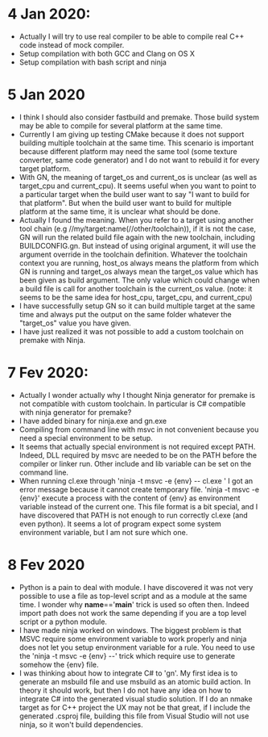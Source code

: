 # 4 Jan 2020:
- Actually I will try to use real compiler to be able to compile
real C++ code instead of mock compiler.
- Setup compilation with both GCC and Clang on OS X
- Setup compilation with bash script and ninja
# 5 Jan 2020
- I think I should also consider fastbuild and premake. Those build system may
be able to compile for several platform at the same time.
- Currently I am giving up testing CMake because it does not support building
multiple toolchain at the same time. This scenario is important because different
platform may need the same tool (some texture converter, same code generator) and I do not want to rebuild it for every target platform.
- With GN, the meaning of target_os and current_os is unclear (as well as target_cpu and current_cpu). It seems useful when you want to point to a particular target when the build user want to say "I want to build for that platform". But when the build user want to build for multiple platform at the same time, it is unclear what should be done.
- Actually I found the meaning. When you refer to a target using another tool chain (e.g //my/target:name(//other/toolchain)), if it is not the case, GN will run the related build file again with the new toolchain, including BUILDCONFIG.gn. But instead of using original argument, it will use the argument override in the toolchain definition. Whatever the toolchain context you are running, host_os always means the platform from which GN is running and target_os always mean the target_os value which has been given as build argument. The only value which could change when a build file is call for another toolchain is the current_os value. (note: it seems to be the same idea for host_cpu, target_cpu, and current_cpu)
- I have successfully setup GN so it can build multiple target at the same time and always put the output on the same folder whatever the "target_os" value you have given.
- I have just realized it was not possible to add a custom toolchain on premake with Ninja.
# 7 Fev 2020:
- Actually I wonder actually why I thought Ninja generator for premake is not compatible with custom toolchain. In particular is C# compatible with ninja generator for premake?
- I have added binary for ninja.exe and gn.exe
- Compiling from command line with msvc in not convenient because you need a special environment to be setup.
- It seems that actually special environment is not required except PATH. Indeed, DLL required by msvc are needed to be on the PATH before the compiler or linker run. Other include and lib variable can be set on the command line.
- When running cl.exe through 'ninja -t msvc -e {env} -- cl.exe ' I got an error message because it cannot create temporary file. 'ninja -t msvc -e {env}' execute a process with the content of {env} as environment variable instead of the current one. This file format is a bit special, and I have discovered that PATH is not enough to run correctly cl.exe (and even python). It seems a lot of program  expect some system environment variable, but I am not sure which one.
# 8 Fev 2020
- Python is a pain to deal with module. I have discovered it was not very possible to use a file as top-level script and as a module at the same time. I wonder why __name__=='__main__' trick is used so often then. Indeed import path does not work the same depending if you are a top level script or a python module.
- I have made ninja worked on windows. The biggest problem is that MSVC require some environment variable to work properly and ninja does not let you setup environment variable for a rule. You need to use the 'ninja -t msvc -e {env} --' trick which require use to generate somehow the {env} file.
- I was thinking about how to integrate C# to 'gn'. My first idea is to generate an msbuild file and use msbuild as an atomic build action. In theory it should work, but then I do not have any idea on how to integrate C# into the generated visual studio solution. If I do an nmake target as for C++ project the UX may not be that great, if I include the generated .csproj file, building this file from Visual Studio will not use ninja, so it won't build dependencies.
